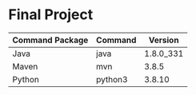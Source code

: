 # Final Project

|Command Package|Command|Version|
|----------------|-------------------------------|-----------------------------|
|Java|java|1.8.0_331|
|Maven|mvn|3.8.5|
|Python|python3|3.8.10|

